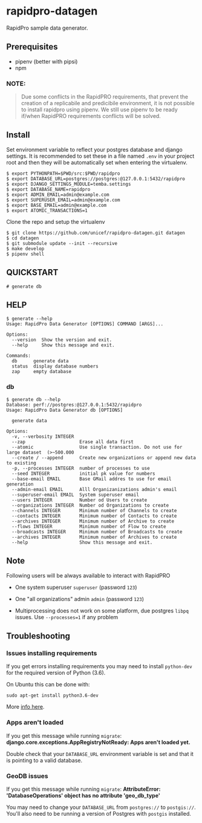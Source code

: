 # rapidpro-datagen


RapidPro sample data generator.

## Prerequisites

 - pipenv (better with pipsi)
 - npm
 
 
### NOTE: 
    
> Due some conflicts in the RapidPRO requirements, that prevent the creation of a 
> replicabile and predicibile environment, it is not possible to install rapidpro 
> using pipenv.
> We still use pipenv to be ready if/when RapidPRO requirements conflicts will be solved. 


## Install

Set environment variable to reflect your postgres database and django settings.
It is recommended to set these in a file named `.env` in your project root and then
they will be automatically set when entering the virtualenv.
    
    $ export PYTHONPATH=$PWD/src:$PWD/rapidpro
    $ export DATABASE_URL=postgres://postgres:@127.0.0.1:5432/rapidpro
    $ export DJANGO_SETTINGS_MODULE=temba.settings
    $ export DATABASE_NAME=rapidpro
    $ export ADMIN_EMAIL=admin@example.com
    $ export SUPERUSER_EMAIL=admin@example.com
    $ export BASE_EMAIL=admin@example.com
    $ export ATOMIC_TRANSACTIONS=1
     
Clone the repo and setup the virtualenv

    $ git clone https://github.com/unicef/rapidpro-datagen.git datagen
    $ cd datagen
    $ git submodule update --init --recursive
    $ make develop
    $ pipenv shell
    
## QUICKSTART

    # generate db
    
     
## HELP
    $ generate --help
    Usage: RapidPro Data Generator [OPTIONS] COMMAND [ARGS]...
    
    Options:
      --version  Show the version and exit.
      --help     Show this message and exit.
    
    Commands:
      db      generate data
      status  display database numbers
      zap     empty database
      
### db
    $ generate db --help
    Database: perf://postgres:@127.0.0.1:5432/rapidpro
    Usage: RapidPro Data Generator db [OPTIONS]
    
      generate data
    
    Options:
      -v, --verbosity INTEGER
      --zap                    Erase all data first
      --atomic                 Use single transaction. Do not use for large dataset  (>~500.000
      --create / --append      Create new organizations or append new data to existing
      -p, --processes INTEGER  number of processes to use
      --seed INTEGER           initial pk value for numbers
      --base-email EMAIL       Base GMail addres to use for email generation
      --admin-email EMAIL      Alll Organizanizations admin's email
      --superuser-email EMAIL  System superuser email
      --users INTEGER          Number od Users to create
      --organizations INTEGER  Number od Organizations to create
      --channels INTEGER       Minimum number of Channels to create
      --contacts INTEGER       Minimum number of Contacts to create
      --archives INTEGER       Minimum number of Archive to create
      --flows INTEGER          Minimum number of Flow to create
      --broadcasts INTEGER     Minimum number of Broadcasts to create
      --archives INTEGER       Minimum number of Archives to create
      --help                   Show this message and exit.
      
       
## Note

Following users will be always available to interact with RapidPRO
    
- One system superuser `superuser` (password `123`) 
- One "all organizations" admin `admin` (password `123`)

- Multiprocessing does not work on some platform, due postgres `libpq` issues. 
Use `--processes=1` if any problem 

## Troubleshooting

### Issues installing requirements

If you get errors installing requirements you may need to install `python-dev` for
the required version of Python (3.6).

On Ubuntu this can be done with:

```
sudo apt-get install python3.6-dev
```

More [info here](https://stackoverflow.com/a/22077790/8207).


### Apps aren't loaded

If you get this message while running `migrate`:
**django.core.exceptions.AppRegistryNotReady: Apps aren't loaded yet.**

Double check that your `DATABASE_URL` environment variable is set and that it is pointing to a valid database.

### GeoDB issues

If you get this message while running `migrate`:
**AttributeError: 'DatabaseOperations' object has no attribute 'geo_db_type'**

You may need to change your `DATABASE_URL` from `postgres://` to `postgis://`.
You'll also need to be running a version of Postgres with `postgis` installed.

